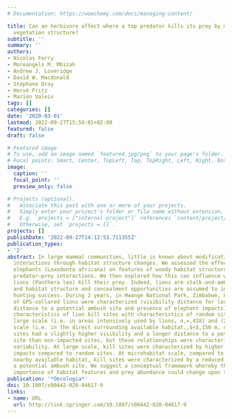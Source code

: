 ```yaml
---
# Documentation: https://wowchemy.com/docs/managing-content/

title: Can an herbivore affect where a top predator kills its prey by modifying woody
  vegetation structure?
subtitle: ''
summary: ''
authors:
- Nicolas Ferry
- Moreangels M. Mbizah
- Andrew J. Loveridge
- David W. Macdonald
- Stéphane Dray
- Hervé Fritz
- Marion Valeix
tags: []
categories: []
date: '2020-03-01'
lastmod: 2022-09-27T15:59:01+02:00
featured: false
draft: false

# Featured image
# To use, add an image named `featured.jpg/png` to your page's folder.
# Focal points: Smart, Center, TopLeft, Top, TopRight, Left, Right, BottomLeft, Bottom, BottomRight.
image:
  caption: ''
  focal_point: ''
  preview_only: false

# Projects (optional).
#   Associate this post with one or more of your projects.
#   Simply enter your project's folder or file name without extension.
#   E.g. `projects = ["internal-project"]` references `content/project/deep-learning/index.md`.
#   Otherwise, set `projects = []`.
projects: []
publishDate: '2022-09-27T14:12:53.711355Z'
publication_types:
- '2'
abstract: In large mammal communities, little is known about modification of interspecific
  interactions through habitat structure changes. We assessed the effects of African
  elephants (Loxodonta africana) on features of woody habitat structure that can affect
  predator–prey interactions. We then explored how this can influence where African
  lions (Panthera leo) kill their prey. Indeed, lions are stalk-and-ambush predators
  and habitat structure and concealment opportunities are assumed to influence their
  hunting success. During 2 years, in Hwange National Park, Zimbabwe, kill sites (n,=,167)
  of GPS-collared lions were characterized (visibility distance for large mammals,
  distance to a potential ambush site and presence of elephant impacts). We compared
  characteristics of lion kill sites with characteristics of random sites (1) at a
  large scale (i.e. in areas intensively used by lions, n,=,418) and (2) at the microhabitat
  scale (i.e. in the direct surrounding available habitat,,$<$,150 m, n,=,167). Elephant-impacted
  sites had a slightly higher visibility and a longer distance to a potential ambush
  site than non-impacted sites, but these relationships were characterized by a high
  variability. At large scale, kill sites were characterized by higher levels of elephant
  impacts compared to random sites. At microhabitat scale, compared to the direct
  nearby available habitat, kill sites were characterized by a reduced distance to
  a potential ambush site. We suggest a conceptual framework whereby the relative
  importance of habitat features and prey abundance could change upon the scale considered.
publication: '*Oecologia*'
doi: 10.1007/s00442-020-04617-9
links:
- name: URL
  url: http://link.springer.com/10.1007/s00442-020-04617-9
---
```

